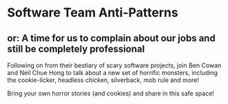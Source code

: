 # Software Team Anti-Patterns
## or: A time for us to complain about our jobs and still be completely professional

Following on from their bestiary of scary software projects, 
join Ben Cowan and Neil Chue Hong to talk about a new set of horrific monsters, 
including the cookie-licker, headless chicken, silverback, mob rule and more! 

Bring your own horror stories (and cookies) and share in this safe space!
